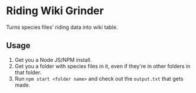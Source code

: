 # Riding Wiki Grinder

Turns species files' riding data into wiki table.

## Usage

1. Get you a Node JS/NPM install.
1. Get you a folder with species files in it, even if they're in other folders in that folder.
1. Run `npm start <folder name>` and check out the `output.txt` that gets made.